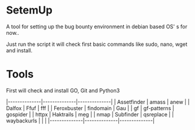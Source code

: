 # SetemUp

A tool for setting up the bug bounty environment in debian based OS' s for now..

Just run the script it will check first basic commands like sudo, nano, wget and install.

# Tools 
 First will check and install GO, Git and Python3

|--------------|--------------|--------------|
| Assetfinder  | amass        | anew         |
| Dalfox       | Ffuf         | fff          |
| Feroxbuster  | findomain    | Gau          |
| gf           | gf-patterns  | gospider     |
| httpx        | Haktrails    | meg          |
| nmap         | Subfinder    | qsreplace    |
| waybackurls  |              |              |
|--------------|--------------|--------------|
